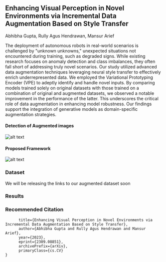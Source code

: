 ## Enhancing Visual Perception in Novel Environments via Incremental Data Augmentation Based on Style Transfer
Abhibha Gupta, Rully Agus Hendrawan, Mansur Arief

The deployment of autonomous robots in real-world scenarios is challenged by "unknown unknowns," unexpected situations not encountered during training, such as degraded signs. While existing research focuses on anomaly detection and class imbalances, they often fall short of addressing truly novel scenarios. Our study utilized advanced data augmentation techniques leveraging neural style transfer to effectively enrich underrepresented data. We employed the Variational Prototyping Encoder (VPE) to adeptly identify and handle novel inputs. By comparing models trained solely on original datasets with those trained on a combination of original and augmented datasets, we observed a notable improvement in the performance of the latter. This underscores the critical role of data augmentation in enhancing model robustness. Our findings support the integration of generative models as domain-specific augmentation strategies.

#### Detection of Augmented images

![alt text](https://github.com/abhibha1807/Robustifying_Visual_Perception/blob/main/figures/faulty_recon.png)


#### Proposed Framework

![alt text](https://github.com/abhibha1807/Robustifying_Visual_Perception/blob/main/figures/framework.png)


### Dataset
We will be releasing the links to our augmented dataset soon

### Results


### Recommended Citation
``` @misc{gupta2023enhancing,
      title={Enhancing Visual Perception in Novel Environments via Incremental Data Augmentation Based on Style Transfer}, 
      author={Abhibha Gupta and Rully Agus Hendrawan and Mansur Arief},
      year={2023},
      eprint={2309.08851},
      archivePrefix={arXiv},
      primaryClass={cs.CV}
}
```
